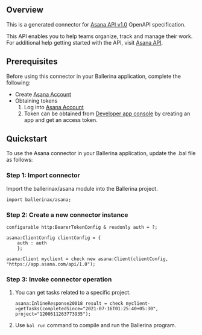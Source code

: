 ## Overview

This is a generated connector for [Asana API v1.0](https://developers.asana.com/docs) OpenAPI specification.

This API enables you to help teams organize, track and manage their work. For additional help getting started with the API, visit [Asana API](https://developers.asana.com).

## Prerequisites
Before using this connector in your Ballerina application, complete the following:
* Create [Asana Account](https://asana.com/create-account)
* Obtaining tokens
   1. Log into [Asana Account](https://app.asana.com/-/login)
   2. Token can be obtained from [Developer app console](https://app.asana.com/0/developer-console) by creating an app and get an access token. 

## Quickstart

To use the Asana connector in your Ballerina application, update the .bal file as follows:

### Step 1: Import connector
Import the ballerinax/asana module into the Ballerina project.
```ballerina
import ballerinax/asana;
```
### Step 2: Create a new connector instance
```ballerina
configurable http:BearerTokenConfig & readonly auth = ?;

asana:ClientConfig clientConfig = {
    auth : auth
    };

asana:Client myclient = check new asana:Client(clientConfig, "https://app.asana.com/api/1.0");
```
### Step 3: Invoke connector operation
1. You can get tasks related to a specific project.
    ```ballerina
    asana:InlineResponse20018 result = check myclient->getTasks(completedSince="2021-07-16T01:25:40+05:30", project="1200611263773935");
    ```
2. Use `bal run` command to compile and run the Ballerina program. 

